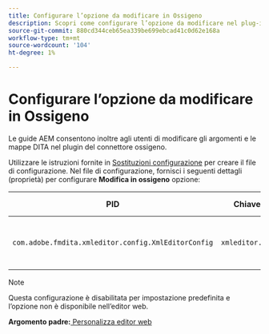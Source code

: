 ```yaml
---
title: Configurare l’opzione da modificare in Ossigeno
description: Scopri come configurare l’opzione da modificare nel plug-in del connettore ossigeno.
source-git-commit: 880cd344ceb65ea339be699ebcad41c0d62e168a
workflow-type: tm+mt
source-wordcount: '104'
ht-degree: 1%

---
```


# Configurare l’opzione da modificare in Ossigeno

Le guide AEM consentono inoltre agli utenti di modificare gli argomenti e le mappe DITA nel plugin del connettore ossigeno.

Utilizzare le istruzioni fornite in [Sostituzioni configurazione](download-install-additional-config-override.md#) per creare il file di configurazione. Nel file di configurazione, fornisci i seguenti dettagli (proprietà) per configurare **Modifica in ossigeno** opzione:



| PID | Chiave proprietà | Valore proprietà |
|---|------------|--------------|
| `com.adobe.fmdita.xmleditor.config.XmlEditorConfig` | `xmleditor.editinoxygen` | Booleano \(true/false\). **Valore predefinito**: false |

>[!NOTE]
>
> Questa configurazione è disabilitata per impostazione predefinita e l’opzione non è disponibile nell’editor web.

**Argomento padre:**[ Personalizza editor web](conf-web-editor.md)
